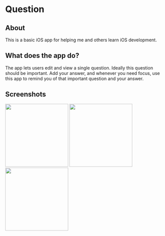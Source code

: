 # Question

## About
This is a basic iOS app for helping me and others learn iOS development.

## What does the app do?

The app lets users edit and view a single question. Ideally this question should be important. 
Add your answer, and whenever you need focus, use this app to remind you of that important question and
your answer.

## Screenshots
<img src="https://user-images.githubusercontent.com/65185819/197379837-cc50cab0-30e0-4785-8a11-216002b6f78e.png" width=200/> <img src="https://user-images.githubusercontent.com/65185819/197379838-2c106f3a-7336-4838-94b5-2f19ecf298ae.png" width=200/> <img src="https://user-images.githubusercontent.com/65185819/197379839-5edecaf7-bcd4-456e-ae63-35d1202d9d91.png" width=200/>
